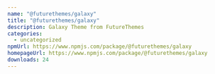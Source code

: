 ```yaml
---
name: "@futurethemes/galaxy"
title: "@futurethemes/galaxy"
description: Galaxy Theme from FutureThemes
categories:
  - uncategorized
npmUrl: https://www.npmjs.com/package/@futurethemes/galaxy
homepageUrl: https://www.npmjs.com/package/@futurethemes/galaxy
downloads: 24
---
```

